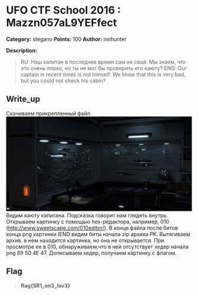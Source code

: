 # UFO CTF School 2016 : Mazzn057aL9YEFfect

**Category:** stegano **Points:** 100
**Author:** innhunter 

**Description:**

> RU: Наш капитан в последнее время сам не свой. Мы знаем, что это очень плохо, но ты не мог бы проверить его каюту?
> ENG: Our captain in recent times is not himself. We know that this is very bad, but you could not check his cabin?

## Write_up

Скачиваем прикрепленный файл.
![](./img/1.jpg)
Видим каюту капитана. Подсказка говорит нам глядеть внутрь. Открываем картинку с помощью hex-редактора, например, 010 (http://www.sweetscape.com/010editor/).
В конце файла после битов конца png картинки IEND видим биты начала zip архива PK.
Вытягиваем архив. в нем находится картинка, но она не открывается.
При просмотре ее в 010, обнаруживаем,что в ней отсутствует хедер начала png 89 50 4E 47.
Дописываем хедер, получаем картинку с флагом.

## Flag

> **flag{SR1_on3_lov3}**
